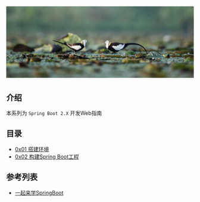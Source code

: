 # ![【520告白日】湖中深情相对的两只水雉，中国九江市（© Jie Zhao/Getty News）](/resource/image/java/spring-boot2/Love_ZH-CN11474763511_1920x733.jpg)

## 介绍
本系列为 `Spring Boot 2.X` 开发Web指南

## 目录
- [0x01 搭建环境](1-搭建环境.md)
- [0x02 构建Spring Boot工程](2-构建SpringBoot工程.md)

## 参考列表
- [一起来学SpringBoot](http://blog.battcn.com/categories/SpringBoot/)